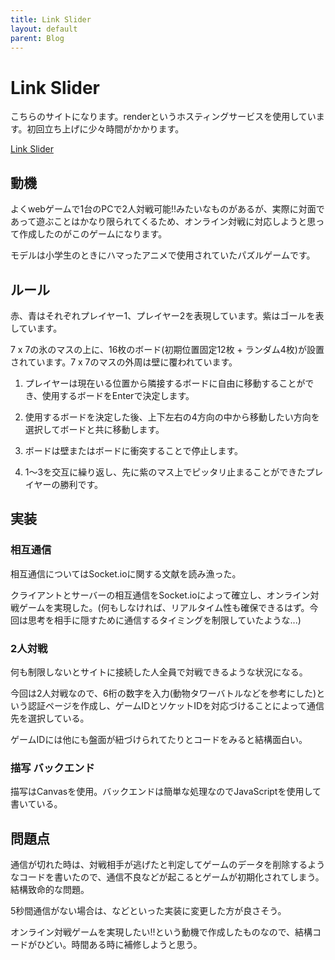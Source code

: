 ```yaml
---
title: Link Slider
layout: default
parent: Blog
---
```


# Link Slider
こちらのサイトになります。renderというホスティングサービスを使用しています。初回立ち上げに少々時間がかかります。

<a href="https://link-slider.onrender.com/" target="_blank">Link Slider</a>

## 動機

よくwebゲームで1台のPCで2人対戦可能!!みたいなものがあるが、実際に対面であって遊ぶことはかなり限られてくるため、オンライン対戦に対応しようと思って作成したのがこのゲームになります。

モデルは小学生のときにハマったアニメで使用されていたパズルゲームです。

## ルール

赤、青はそれぞれプレイヤー1、プレイヤー2を表現しています。紫はゴールを表しています。

7 x 7の氷のマスの上に、16枚のボード(初期位置固定12枚 + ランダム4枚)が設置されています。7 x 7のマスの外周は壁に覆われています。

1. プレイヤーは現在いる位置から隣接するボードに自由に移動することができ、使用するボードをEnterで決定します。

2. 使用するボードを決定した後、上下左右の4方向の中から移動したい方向を選択してボードと共に移動します。

3. ボードは壁またはボードに衝突することで停止します。

4. 1〜3を交互に繰り返し、先に紫のマス上でピッタリ止まることができたプレイヤーの勝利です。

## 実装

### 相互通信
相互通信についてはSocket.ioに関する文献を読み漁った。

クライアントとサーバーの相互通信をSocket.ioによって確立し、オンライン対戦ゲームを実現した。(何もしなければ、リアルタイム性も確保できるはず。今回は思考を相手に隠すために通信するタイミングを制限していたような...)

### 2人対戦
何も制限しないとサイトに接続した人全員で対戦できるような状況になる。

今回は2人対戦なので、6桁の数字を入力(動物タワーバトルなどを参考にした)という認証ページを作成し、ゲームIDとソケットIDを対応づけることによって通信先を選択している。

ゲームIDには他にも盤面が紐づけられてたりとコードをみると結構面白い。

### 描写 バックエンド

描写はCanvasを使用。バックエンドは簡単な処理なのでJavaScriptを使用して書いている。

## 問題点

通信が切れた時は、対戦相手が逃げたと判定してゲームのデータを削除するようなコードを書いたので、通信不良などが起こるとゲームが初期化されてしまう。結構致命的な問題。

5秒間通信がない場合は、などといった実装に変更した方が良さそう。

オンライン対戦ゲームを実現したい!!という動機で作成したものなので、結構コードがひどい。時間ある時に補修しようと思う。

